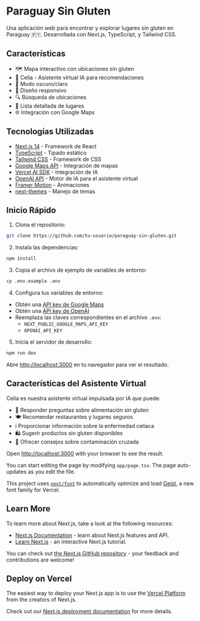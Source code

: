 # Paraguay Sin Gluten

Una aplicación web para encontrar y explorar lugares sin gluten en Paraguay 🇵🇾. Desarrollada con Next.js, TypeScript, y Tailwind CSS.

## Características

- 🗺️ Mapa interactivo con ubicaciones sin gluten
- 💬 Celia - Asistente virtual IA para recomendaciones
- 🌙 Modo oscuro/claro
- 📱 Diseño responsivo
- 🔍 Búsqueda de ubicaciones
- 📍 Lista detallada de lugares
- 🌐 Integración con Google Maps

## Tecnologías Utilizadas

- [Next.js 14](https://nextjs.org/) - Framework de React
- [TypeScript](https://www.typescriptlang.org/) - Tipado estático
- [Tailwind CSS](https://tailwindcss.com/) - Framework de CSS
- [Google Maps API](https://developers.google.com/maps) - Integración de mapas
- [Vercel AI SDK](https://sdk.vercel.ai/docs) - Integración de IA
- [OpenAI API](https://openai.com/api/) - Motor de IA para el asistente virtual
- [Framer Motion](https://www.framer.com/motion/) - Animaciones
- [next-themes](https://github.com/pacocoursey/next-themes) - Manejo de temas

## Inicio Rápido

1. Clona el repositorio:

```bash
git clone https://github.com/tu-usuario/paraguay-sin-gluten.git
```

2. Instala las dependencias:

```bash
npm install
```

3. Copia el archivo de ejemplo de variables de entorno:

```bash
cp .env.example .env
```

4. Configura tus variables de entorno:

- Obtén una [API key de Google Maps](https://developers.google.com/maps/documentation/javascript/get-api-key)
- Obtén una [API key de OpenAI](https://platform.openai.com/api-keys)
- Reemplaza las claves correspondientes en el archivo `.env`:
  - `NEXT_PUBLIC_GOOGLE_MAPS_API_KEY`
  - `OPENAI_API_KEY`

5. Inicia el servidor de desarrollo:

```bash
npm run dev
```

Abre [http://localhost:3000](http://localhost:3000) en tu navegador para ver el resultado.

## Características del Asistente Virtual

Celia es nuestra asistente virtual impulsada por IA que puede:

- 💬 Responder preguntas sobre alimentación sin gluten
- 🍽️ Recomendar restaurantes y lugares seguros
- ℹ️ Proporcionar información sobre la enfermedad celíaca
- 🛍️ Sugerir productos sin gluten disponibles
- 🚨 Ofrecer consejos sobre contaminación cruzada

Open [http://localhost:3000](http://localhost:3000) with your browser to see the result.

You can start editing the page by modifying `app/page.tsx`. The page auto-updates as you edit the file.

This project uses [`next/font`](https://nextjs.org/docs/app/building-your-application/optimizing/fonts) to automatically optimize and load [Geist](https://vercel.com/font), a new font family for Vercel.

## Learn More

To learn more about Next.js, take a look at the following resources:

- [Next.js Documentation](https://nextjs.org/docs) - learn about Next.js features and API.
- [Learn Next.js](https://nextjs.org/learn) - an interactive Next.js tutorial.

You can check out [the Next.js GitHub repository](https://github.com/vercel/next.js) - your feedback and contributions are welcome!

## Deploy on Vercel

The easiest way to deploy your Next.js app is to use the [Vercel Platform](https://vercel.com/new?utm_medium=default-template&filter=next.js&utm_source=create-next-app&utm_campaign=create-next-app-readme) from the creators of Next.js.

Check out our [Next.js deployment documentation](https://nextjs.org/docs/app/building-your-application/deploying) for more details.
